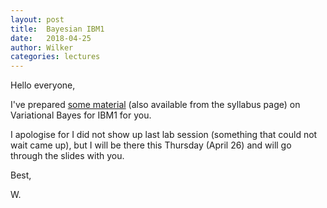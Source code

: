 ```yaml
---
layout: post
title:  Bayesian IBM1
date:   2018-04-25
author: Wilker
categories: lectures
---
```


Hello everyone, 

I've prepared [some material](//uva-slpl.github.io/nlp2/resources/slides/ibm-vb.pdf) (also available from the syllabus page) on Variational Bayes for IBM1 for you.

I apologise for I did not show up last lab session (something that could not wait came up), but I will be there this Thursday (April 26) and will go through the slides with you. 

Best, 

W.

